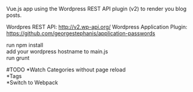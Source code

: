 Vue.js app using the Wordpress REST API plugin (v2) to render you blog posts.

Wordpres REST API: http://v2.wp-api.org/
Wordpress Application Plugin: https://github.com/georgestephanis/application-passwords

run npm install    
add your wordpress hostname to main.js  
run grunt 

#TODO
*Watch Categories without page reload  
*Tags  
*Switch to Webpack  


